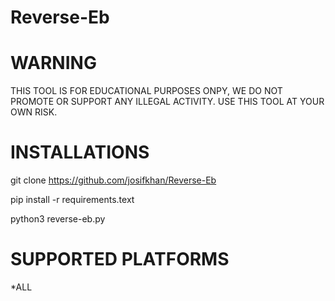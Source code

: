 # Reverse-Eb
# WARNING
THIS TOOL IS FOR EDUCATIONAL PURPOSES ONPY,
WE DO NOT PROMOTE OR SUPPORT ANY ILLEGAL ACTIVITY.
USE THIS TOOL AT YOUR OWN RISK.

# INSTALLATIONS

git clone https://github.com/josifkhan/Reverse-Eb

pip install -r requirements.text

python3 reverse-eb.py

# SUPPORTED PLATFORMS

*ALL

